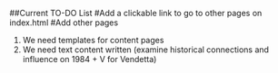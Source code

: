 ##Current TO-DO List
#Add a clickable link to go to other pages on index.html
#Add other pages
1. We need templates for content pages
2. We need text content written (examine historical connections and influence on 1984 + V for Vendetta) 
